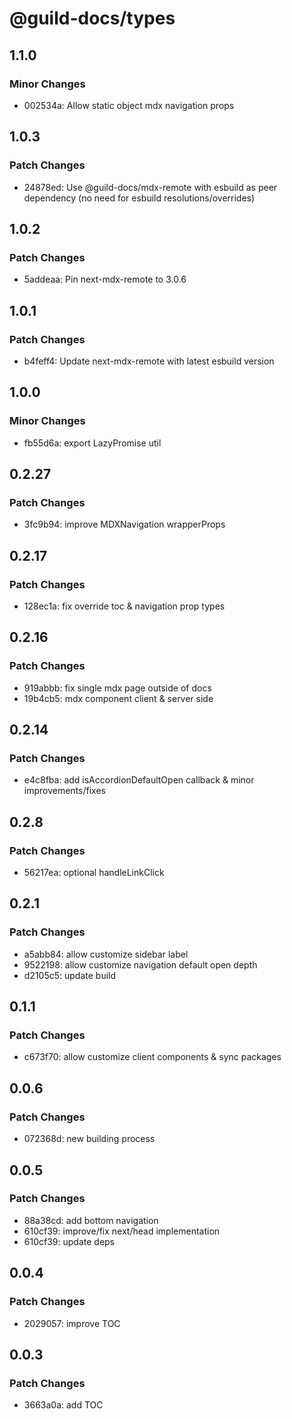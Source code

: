 # @guild-docs/types

## 1.1.0

### Minor Changes

- 002534a: Allow static object mdx navigation props

## 1.0.3

### Patch Changes

- 24878ed: Use @guild-docs/mdx-remote with esbuild as peer dependency (no need for esbuild resolutions/overrides)

## 1.0.2

### Patch Changes

- 5addeaa: Pin next-mdx-remote to 3.0.6

## 1.0.1

### Patch Changes

- b4feff4: Update next-mdx-remote with latest esbuild version

## 1.0.0

### Minor Changes

- fb55d6a: export LazyPromise util

## 0.2.27

### Patch Changes

- 3fc9b94: improve MDXNavigation wrapperProps

## 0.2.17

### Patch Changes

- 128ec1a: fix override toc & navigation prop types

## 0.2.16

### Patch Changes

- 919abbb: fix single mdx page outside of docs
- 19b4cb5: mdx component client & server side

## 0.2.14

### Patch Changes

- e4c8fba: add isAccordionDefaultOpen callback & minor improvements/fixes

## 0.2.8

### Patch Changes

- 56217ea: optional handleLinkClick

## 0.2.1

### Patch Changes

- a5abb84: allow customize sidebar label
- 9522198: allow customize navigation default open depth
- d2105c5: update build

## 0.1.1

### Patch Changes

- c673f70: allow customize client components & sync packages

## 0.0.6

### Patch Changes

- 072368d: new building process

## 0.0.5

### Patch Changes

- 88a38cd: add bottom navigation
- 610cf39: improve/fix next/head implementation
- 610cf39: update deps

## 0.0.4

### Patch Changes

- 2029057: improve TOC

## 0.0.3

### Patch Changes

- 3663a0a: add TOC
